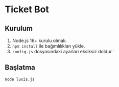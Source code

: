 # Ticket Bot

## Kurulum

1. Node.js 16+ kurulu olmalı.
2. `npm install` ile bağımlılıkları yükle.
4. `config.js` dosyasındaki ayarları eksiksiz doldur.`

## Başlatma

```
node luxis.js
``` 
